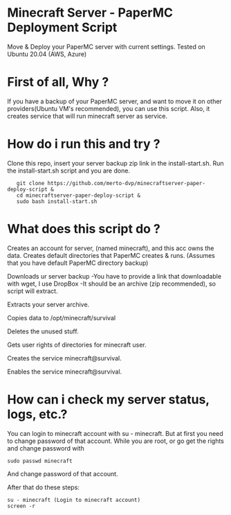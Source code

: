 # Minecraft Server - PaperMC Deployment Script
Move &amp; Deploy your PaperMC server with current settings. Tested on Ubuntu 20.04 (AWS, Azure)

# First of all, Why ?

If you have a backup of your PaperMC server, and want to move it on other providers(Ubuntu VM's recommended), you can use this script.
Also, it creates service that will run minecraft server as service.

# How do i run this and try ?

Clone this repo, insert your server backup zip link in the install-start.sh. Run the install-start.sh script and you are done.

       git clone https://github.com/merto-dvp/minecraftserver-paper-deploy-script & 
       cd minecraftserver-paper-deploy-script &
       sudo bash install-start.sh 

# What does this script do ?

Creates an account for server, (named minecraft), and this acc owns the data.
Creates default directories that PaperMC creates & runs. (Assumes that you have default PaperMC directory backup)

Downloads ur server backup 
 -You have to provide a link that downloadable with wget, I use DropBox
 -It should be an archive (zip recommended), so script will extract.
 
Extracts your server archive.

Copies data to /opt/minecraft/survival

Deletes the unused stuff.

Gets user rights of directories for minecraft user.

Creates the service minecraft@survival.

Enables the service minecraft@survival.

# How can i check my server status, logs, etc.?

You can login to minecraft account with su - minecraft.
But at first you need to change password of that account.
While you are root, or go get the rights and change password with

    sudo passwd minecraft

And change password of that account.

After that do these steps:

    su - minecraft (Login to minecraft account)
    screen -r






